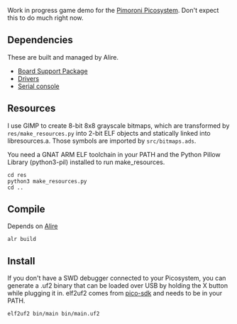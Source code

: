 Work in progress game demo for the [Pimoroni Picosystem](https://shop.pimoroni.com/products/picosystem). Don't expect this to do much right now.

## Dependencies
These are built and managed by Alire.

- [Board Support Package](https://github.com/JeremyGrosser/picosystem_bsp)
- [Drivers](https://github.com/JeremyGrosser/rp2040_hal)
- [Serial console](https://github.com/JeremyGrosser/synack_misc)

## Resources
I use GIMP to create 8-bit 8x8 grayscale bitmaps, which are transformed by `res/make_resources.py` into 2-bit ELF objects and statically linked into libresources.a. Those symbols are imported by `src/bitmaps.ads`.

You need a GNAT ARM ELF toolchain in your PATH and the Python Pillow Library (python3-pil) installed to run make_resources.

    cd res
    python3 make_resources.py
    cd ..

## Compile
Depends on [Alire](https://alire.ada.dev/)

    alr build

## Install
If you don't have a SWD debugger connected to your Picosystem, you can generate a .uf2 binary that can be loaded over USB by holding the X button while plugging it in. elf2uf2 comes from [pico-sdk](https://github.com/raspberrypi/pico-sdk) and needs to be in your PATH.

    elf2uf2 bin/main bin/main.uf2
